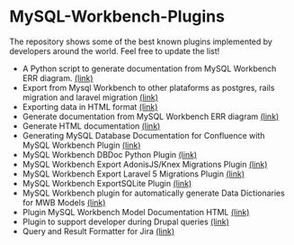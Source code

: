 # MySQL-Workbench-Plugins

The repository shows some of the best known plugins implemented by developers around the world. Feel free to update the list!

- A Python script to generate documentation from MySQL Workbench ERR diagram. [(link)](https://github.com/letrunghieu/mysql-workbench-plugin-doc-generating)
- Export from Mysql Workbench to other plataforms as postgres, rails migration and laravel migration [(link)](https://github.com/luizloja/mysql_workbench_export_plugins)
- Exporting data in HTML format [(link)](https://github.com/meigesir/data_dictionary_for_mysql)
- Generate documentation from MySQL Workbench ERR diagram [(link)](https://github.com/letrunghieu/mysql-workbench-plugin-doc-generating)
- Generate HTML documentation [(link)](https://github.com/jsanjose/mysql-wbplugins)
- Generating MySQL Database Documentation for Confluence with MySQL Workbench Plugin [(link)](https://github.com/theMightyFly/mysql-wb-confluence-markup-exporter)
- MySQL Workbench DBDoc Python Plugin [(link)](https://github.com/rsn86/MWB-DBDocPy)
- MySQL Workbench Export AdonisJS/Knex Migrations Plugin [(link)](https://github.com/ME-Studio/mysql-workbench-export-adonisjs-migrations)
- MySQL Workbench Export Laravel 5 Migrations Plugin [(link)](https://github.com/beckenrode/mysql-workbench-export-laravel-5-migrations)
- MySQL Workbench ExportSQLite Plugin [(link)](https://github.com/tatsushid/mysql-wb-exportsqlite)
- MySQL Workbench plugin for automatically generate Data Dictionaries for MWB Models [(link)](https://github.com/CarlosDiogo01/DBDocTUGA)
- Plugin MySQL Workbench Model Documentation HTML [(link)](https://github.com/HectorMorales/plugin-mysql-workbench-model-documentation)
- Plugin to support developer during Drupal queries [(link)](https://github.com/ttk/mysql-workbench-plugins)
- Query and Result Formatter for Jira [(link)](https://github.com/marisaroman/mysql-workbench-plugins)
